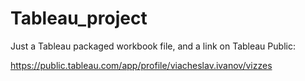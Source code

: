 # Tableau_project
Just a Tableau packaged workbook file, and a link on Tableau Public:

https://public.tableau.com/app/profile/viacheslav.ivanov/vizzes
